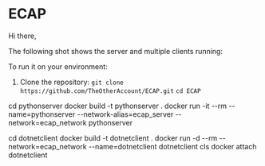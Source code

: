 # ECAP
Hi there,

The following shot shows the server and multiple clients running:


To run it on your environment:

1. Clone the repository: 
`git clone https://github.com/TheOtherAccount/ECAP.git`
`cd ECAP`

cd pythonserver
docker build -t pythonserver .
docker run -it --rm --name=pythonserver --network-alias=ecap_server --network=ecap_network pythonserver


cd dotnetclient
docker build -t dotnetclient .
docker run -d --rm --network=ecap_network --name=dotnetclient dotnetclient
cls
docker attach dotnetclient